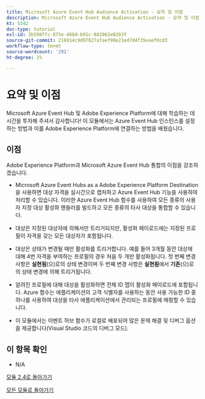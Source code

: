 ```yaml
---
title: Microsoft Azure Event Hub Audience Activation - 요약 및 이점
description: Microsoft Azure Event Hub Audience Activation - 요약 및 이점
kt: 5342
doc-type: tutorial
exl-id: 3b598ffc-875e-468d-b91c-882062e8203f
source-git-commit: 216914c9d97827afaef90e21ed7d4f35eaef0cd3
workflow-type: tm+mt
source-wordcount: '291'
ht-degree: 1%

---
```


# 요약 및 이점

Microsoft Azure Event Hub 및 Adobe Experience Platform에 대해 학습하는 데 시간을 투자해 주셔서 감사합니다!
이 모듈에서는 Azure Event Hub 인스턴스를 설정하는 방법과 이를 Adobe Experience Platform에 연결하는 방법을 배웠습니다.

## 이점

Adobe Experience Platform과 Microsoft Azure Event Hub 통합의 이점을 강조하겠습니다.

- Microsoft Azure Event Hubs as a Adobe Experience Platform Destination을 사용하면 대상 자격을 실시간으로 캡처하고 Azure Event Hub 기능을 사용하여 처리할 수 있습니다. 이러한 Azure Event Hub 함수를 사용하여 모든 종류의 사용자 지정 대상 활성화 핸들러를 빌드하고 모든 종류의 타사 대상을 통합할 수 있습니다.

- 대상은 지정된 대상자에 의해서만 트리거되지만, 활성화 페이로드에는 지정된 프로필이 자격을 갖는 모든 대상자가 포함됩니다.

- 대상은 상태가 변경될 때만 활성화를 트리거합니다. 예를 들어 3개월 동안 대상에 대해 4번 자격을 부여하는 프로필의 경우 처음 두 개만 활성화됩니다. 첫 번째 변경 사항은 **실현됨**(으)로의 상태 변경이며 두 번째 변경 사항은 **실현됨**&#x200B;에서 **기존**(으)로의 상태 변경에 의해 트리거됩니다.

- 알려진 프로필에 대해 대상을 활성화하면 전체 ID 맵이 활성화 페이로드에 포함됩니다. Azure 함수는 애플리케이션의 고객 식별자를 사용하는 동안 사용 가능한 ID 중 하나를 사용하여 대상을 타사 애플리케이션에서 관리되는 프로필에 매핑할 수 있습니다.

- 이 모듈에서는 이벤트 허브 함수가 로컬로 배포되어 많은 문제 해결 및 디버그 옵션을 제공합니다(Visual Studio 코드의 디버그 모드).

## 이 항목 확인

- N/A

[모듈 2.4로 돌아가기](./segment-activation-microsoft-azure-eventhub.md)

[모든 모듈로 돌아가기](./../../../overview.md)
